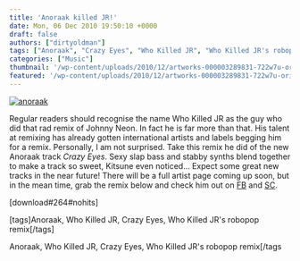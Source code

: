 ```yaml
---
title: 'Anoraak killed JR!'
date: Mon, 06 Dec 2010 19:50:10 +0000
draft: false
authors: ["dirtyoldman"]
tags: ["Anoraak", "Crazy Eyes", "Who Killed JR", "Who Killed JR's robopop remix"]
categories: ["Music"]
thumbnail: '/wp-content/uploads/2010/12/artworks-000003289831-722w7u-original-150x150.jpg'
featured: '/wp-content/uploads/2010/12/artworks-000003289831-722w7u-original-304x190.jpg'
---
```


[![](/wp-content/uploads/2010/12/artworks-000003289831-722w7u-original.jpg "anoraak")](/2010/12/06/anoraak-killed-jr/artworks-000003289831-722w7u-original/)

Regular readers should recognise the name Who Killed JR as the guy who did that rad remix of Johnny Neon. In fact he is far more than that. His talent at remixing has already gotten international artists and labels begging him for a remix. Personally, I am not surprised. Take this remix he did of the new Anoraak track _Crazy Eyes_. Sexy slap bass and stabby synths blend together to make a track so sweet, Kitsune even noticed... Expect some great new tracks in the near future! There will be a full artist page coming up soon, but in the mean time, grab the remix below and check him out on [FB](http://www.facebook.com/pages/Who-Killed-JR/140418519308677) and [SC](http://soundcloud.com/who-killed-jr).

\[download#264#nohits\]

\[tags\]Anoraak, Who Killed JR, Crazy Eyes, Who Killed JR's robopop remix\[/tags\]

Anoraak, Who Killed JR, Crazy Eyes, Who Killed JR's robopop remix\[/tags